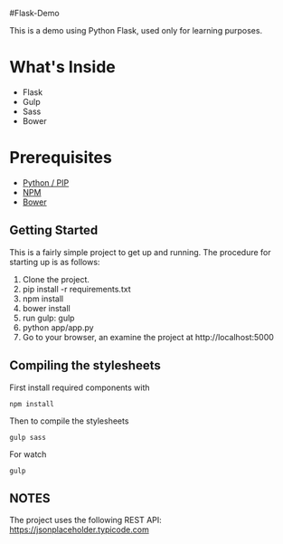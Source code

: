 #Flask-Demo

This is a demo using Python Flask, used only for learning purposes.

# What's Inside

+ Flask
+ Gulp
+ Sass
+ Bower

# Prerequisites

+ [Python / PIP](https://wiki.python.org/moin/BeginnersGuide/Download)
+ [NPM](https://github.com/npm/npm)
+ [Bower](https://bower.io/)

## Getting Started

This is a fairly simple project to get up and running.
The procedure for starting up is as follows:

1. Clone the project.
2. pip install -r requirements.txt
3. npm install
4. bower install
5. run gulp: gulp
6. python app/app.py
7. Go to your browser, an examine the project at http://localhost:5000

## Compiling the stylesheets

First install required components with

	npm install

Then to compile the stylesheets

	gulp sass

For watch

	gulp

## NOTES

The project uses the following REST API: https://jsonplaceholder.typicode.com